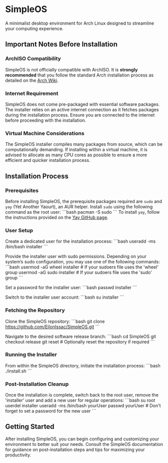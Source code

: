 
# SimpleOS
A minimalist desktop environment for Arch Linux designed to streamline your computing experience.

## Important Notes Before Installation

### ArchISO Compatibility
SimpleOS is not officially compatible with ArchISO. It is **strongly recommended** that you follow the standard Arch installation process as detailed on the [Arch Wiki](https://wiki.archlinux.org/index.php/installation_guide).

### Internet Requirement
SimpleOS does not come pre-packaged with essential software packages. The installer relies on an active internet connection as it fetches packages during the installation process. Ensure you are connected to the internet before proceeding with the installation.

### Virtual Machine Considerations
The SimpleOS installer compiles many packages from source, which can be computationally demanding. If installing within a virtual machine, it is advised to allocate as many CPU cores as possible to ensure a more efficient and quicker installation process.

## Installation Process

### Prerequisites
Before installing SimpleOS, the prerequisite packages required are `sudo` and `yay` (Yet Another Yaourt), an AUR helper. Install `sudo` using the following command as the root user:
\`\`\`bash
pacman -S sudo
\`\`\`
To install `yay`, follow the instructions provided on the [Yay GitHub page](https://github.com/Jguer/yay).

### User Setup
Create a dedicated user for the installation process:
\`\`\`bash
useradd -ms /bin/bash installer
\`\`\`

Provide the installer user with sudo permissions. Depending on your system’s sudo configuration, you may use one of the following commands:
\`\`\`bash
usermod -aG wheel installer  # If your sudoers file uses the 'wheel' group
usermod -aG sudo installer   # If your sudoers file uses the 'sudo' group
\`\`\`

Set a password for the installer user:
\`\`\`bash
passwd installer
\`\`\`

Switch to the installer user account:
\`\`\`bash
su installer
\`\`\`

### Fetching the Repository
Clone the SimpleOS repository:
\`\`\`bash
git clone https://github.com/EilonIssac/SimpleOS.git
\`\`\`

Navigate to the desired software release branch:
\`\`\`bash
cd SimpleOS
git checkout release
git reset  # Optionally reset the repository if required
\`\`\`

### Running the Installer
From within the SimpleOS directory, initiate the installation process:
\`\`\`bash
./install.sh
\`\`\`

### Post-Installation Cleanup
Once the installation is complete, switch back to the root user, remove the 'installer' user and add a new user for regular operations:
\`\`\`bash
su root
userdel installer
useradd -ms /bin/bash yourUser
passwd yourUser  # Don't forget to set a password for the new user
\`\`\`

## Getting Started
After installing SimpleOS, you can begin configuring and customizing your environment to better suit your needs. Consult the SimpleOS documentation for guidance on post-installation steps and tips for maximizing your productivity.
